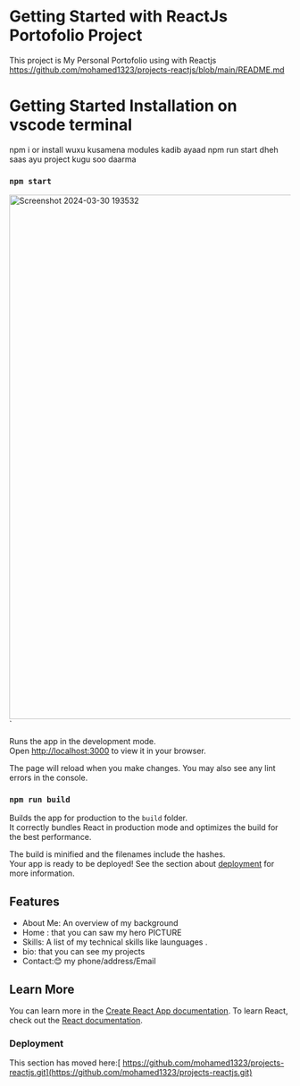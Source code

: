 # Getting Started with  ReactJs Portofolio Project 

This project is My Personal Portofolio using  with Reactjs
https://github.com/mohamed1323/projects-reactjs/blob/main/README.md


# Getting Started Installation on vscode terminal

npm i or install wuxu kusamena modules kadib ayaad npm run start dheh saas ayu project kugu soo daarma
### `npm start`
<img width="938" alt="Screenshot 2024-03-30 193532" src="https://github.com/mohamed1323/projects-reactjs/assets/114732963/2ec23027-5df1-45b3-8a5a-8a4e3c880e6d">
`


Runs the app in the development mode.\
Open [http://localhost:3000](http://localhost:3000) to view it in your browser.

The page will reload when you make changes.
You may also see any lint errors in the console.

### `npm run build`
Builds the app for production to the `build` folder.\
It correctly bundles React in production mode and optimizes the build for the best performance.

The build is minified and the filenames include the hashes.\
Your app is ready to be deployed!
See the section about [deployment](https://github.com/mohamed1323/projects-reactjs.git) for more information.

## Features
- About Me: An overview of my background
- Home : that you can saw my hero PICTURE
- Skills: A list of my technical skills like launguages .
- bio: that you can see my projects 
- Contact:😊 my phone/address/Email

## Learn More

You can learn more in the [Create React App documentation](https://github.com/mohamed1323/projects-reactjs.git).
To learn React, check out the [React documentation](https://reactjs.org/).


### Deployment

This section has moved here:[ https://github.com/mohamed1323/projects-reactjs.git](https://github.com/mohamed1323/projects-reactjs.git)





